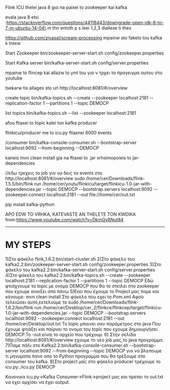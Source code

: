 Flink ICU
thelei java 8 gια na paixei to zookeeper kai kafka

evala java 8 etsi :https://stackoverflow.com/questions/44118443/downgrade-open-jdk-8-to-7-in-ubuntu-14-04\ m thn entolh p s leei 1,2,3 diallexe ti thes

https://github.com/ziyasal/scream-processing mpainw sto fakelo tou kafka k trexw

Start Zookeeper
bin/zookeeper-server-start.sh config/zookeeper.properties

Start Kafka server
bin/kafka-server-start.sh config/server.properties

mpainw to flincep kai allazw to yml tou για ν τρχει το πραγειγμα αυτου στο youtube

tsekarw tis allages sto url http://localhost:8081/#/overview

create topic bin/kafka-topics.sh --create --zookeeper localhost:2181 --replication-factor 1 --partitions 1 --topic DEMOCP

list topics bin/kafka-topics.sh --list --zookeeper localhost:2181

afou ftiaxei to topic kalei ton kafka producer

flinkicu/producer me to icu.py ftiaxnei 6000 events

/consumer bin/kafka-console-consumer.sh --bootstrap-server localhost:9092 --from-beginning --DEMOCP

kaneis mvn clean install gia na ftiaxei to .jar xrhsimopoieis to jar-dependencies

//εδω τρεχεις το job για να δεις τα events στο http://localhost:8081/#/overview sudo /home/cer/Downloads/flink-1.5.5/bin/flink run /home/cer/youtu/flinkicu/target/flinkicu-1.0-jar-with-dependencies.jar --topic DEMOCP --bootstrap.servers localhost:9092 --zookeeper.connect localhost:2181 --out file://home/cer/out.txt

pip install kafka-python

APO EDW TO VRHKA, KATEVASTE AN THELETE TON KWDIKA from:https://www.youtube.com/watch?v=DkmQy8Nut84


--------------------------------------------------------------------------------------------------------------------------

# MY STEPS
1)Στο φάκελο flink_1.6.2:bin/start-cluster.sh 
2)Στο φάκελο του kafka2.2:bin/zookeeper-server-start.sh config/zookeeper.properties
3)Στο φάκελο του kafka2.2:bin/kafka-server-start.sh config/server.properties
4)Στο φάκελο του kafka2.2:bin/kafka-topics.sh --create --zookeeper localhost:2181 --replication-factor 1 --partitions 1 --topic DEMOCP
Εδώ φτιάχνουμε το topic με ονομα DEMOCP που θα το στείλει στο zookeeper που εχουμε ανοιξει από πάνω
5)Εκει που έχουμε το Project μας παμε και κάνουμε:
mvn clean install
Στο φάκελο που εχει το Pom.xml
Αφού τελειώσει αυτό,εκτελούμε το 
 sudo /home/cer/Downloads/flink-1.6.2/bin/flink run /home/cer/Desktop/cer_2/flinkce/flinkcep/target/flinkicu-1.0-jar-with-dependencies.jar --topic DEMOCP --bootstrap.servers localhost:9092 --zookeeper.connect localhost:2181 --out /home/cer/Desktop/out.txt
 To topic μπαινει σαν παράμετρος στο java Που έχουμε φτιάξει και παίρνει το ονομα του topic που εχουμε δημιουργήσει DEMOCP.To -out είναι το αρχείο που τρέχουμ.
 6) Στην σελίδα http://localhost:8081/#/overview εχουμε το νεο job μας,το java προγραμμα.
 7)Παμε πάλι στο Kafka2.2:bin/kafka-console-consumer.sh --bootstrap-server localhost:9092 --from-beginning --topic DEMOCP για να βλεπουμε τι μηνυματα πανε απο το Python προγραμμα που θα τρέξουμε στο consumer του kafka.
 8)Στο project μας στο φάκελο producer τρέχουμε το icu.py:./icu.py DEMOCP
 
 Κανονικα icu.py->Kafka Consumer->Flink->project μας και πρεπει το out.txt να εχει αρχίσει να έχει output.
